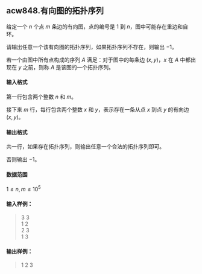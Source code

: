 ## acw848.有向图的拓扑序列

给定一个 $n$ 个点 $m$ 条边的有向图，点的编号是 $1$ 到 $n$，图中可能存在重边和自环。

请输出任意一个该有向图的拓扑序列，如果拓扑序列不存在，则输出 $-1$。

若一个由图中所有点构成的序列 $A$ 满足：对于图中的每条边 $(x, y)$，$x$ 在 $A$ 中都出现在 $y$ 之前，则称 $A$ 是该图的一个拓扑序列。

#### 输入格式

第一行包含两个整数 $n$ 和 $m$。

接下来 $m$ 行，每行包含两个整数 $x$ 和 $y$，表示存在一条从点 $x$ 到点 $y$ 的有向边 $(x, y)$。

#### 输出格式

共一行，如果存在拓扑序列，则输出任意一个合法的拓扑序列即可。

否则输出 $-1$。

#### 数据范围

$1 \le n,m \le 10^5$

#### 输入样例：

>3 3\
>1 2\
>2 3\
>1 3

#### 输出样例：

>1 2 3